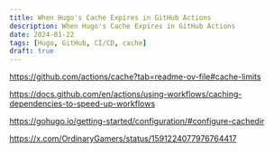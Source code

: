 ```yaml
---
title: When Hugo's Cache Expires in GitHub Actions
description: When Hugo's Cache Expires in GitHub Actions
date: 2024-01-22
tags: [Hugo, GitHub, CI/CD, cache]
draft: true
---
```

<https://github.com/actions/cache?tab=readme-ov-file#cache-limits>

<https://docs.github.com/en/actions/using-workflows/caching-dependencies-to-speed-up-workflows>

<https://gohugo.io/getting-started/configuration/#configure-cachedir>

<https://x.com/OrdinaryGamers/status/1591224077976764417>